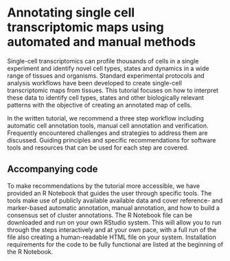 # Annotating single cell transcriptomic maps using automated and manual methods

Single-cell transcriptomics can profile thousands of cells in a single experiment and identify novel cell types, states and dynamics in a wide range of tissues and organisms. Standard experimental protocols and analysis workflows have been developed to create single-cell transcriptomic maps from tissues. This tutorial focuses on how to interpret these data to identify cell types, states and other biologically relevant patterns with the objective of creating an annotated map of cells.

In the written tutorial, we recommend a three step workflow including automatic cell annotation tools, manual cell annotation and verification. Frequently encountered challenges and strategies to address them are discussed. Guiding principles and specific recommendations for software tools and resources that can be used for each step are covered.

## Accompanying code

To make recommendations by the tutorial more accessible, we have provided an R Notebook that guides the user through specific tools. The tools make use of publicly available available data and cover reference- and marker-based automatic annotation, manual annotation, and how to build a consensus set of cluster annotations. The R Notebook file can be downloaded and run on your own RStudio system. This will allow you to run through the steps interactively and at your own pace, with a full run of the file also creating a human-readable HTML file on your system. Installation requirements for the code to be fully functional are listed at the beginning of the R Notebook.
